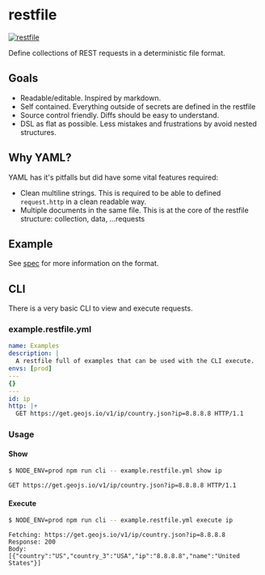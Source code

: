 # restfile

[![restfile](https://github.com/testingrequired/restfile-ts/actions/workflows/ci.yml/badge.svg)](https://github.com/testingrequired/restfile-ts/actions/workflows/ci.yml)

Define collections of REST requests in a deterministic file format.

## Goals

- Readable/editable. Inspired by markdown.
- Self contained. Everything outside of secrets are defined in the restfile
- Source control friendly. Diffs should be easy to understand.
- DSL as flat as possible. Less mistakes and frustrations by avoid nested structures.

## Why YAML?

YAML has it's pitfalls but did have some vital features required:

- Clean multiline strings. This is required to be able to defined `request.http` in a clean readable way.
- Multiple documents in the same file. This is at the core of the restfile structure: collection, data, ...requests

## Example

See [spec](SPEC.md) for more information on the format.

## CLI

There is a very basic CLI to view and execute requests.

### example.restfile.yml

<!-- prettier-ignore -->
```yaml
name: Examples
description: |
  A restfile full of examples that can be used with the CLI execute.
envs: [prod]
---
{}
---
id: ip
http: |+
  GET https://get.geojs.io/v1/ip/country.json?ip=8.8.8.8 HTTP/1.1


```

### Usage

#### Show

```bash
$ NODE_ENV=prod npm run cli -- example.restfile.yml show ip
```

```
GET https://get.geojs.io/v1/ip/country.json?ip=8.8.8.8 HTTP/1.1
```

#### Execute

```bash
$ NODE_ENV=prod npm run cli -- example.restfile.yml execute ip
```

```
Fetching: https://get.geojs.io/v1/ip/country.json?ip=8.8.8.8
Response: 200
Body:
[{"country":"US","country_3":"USA","ip":"8.8.8.8","name":"United States"}]
```
